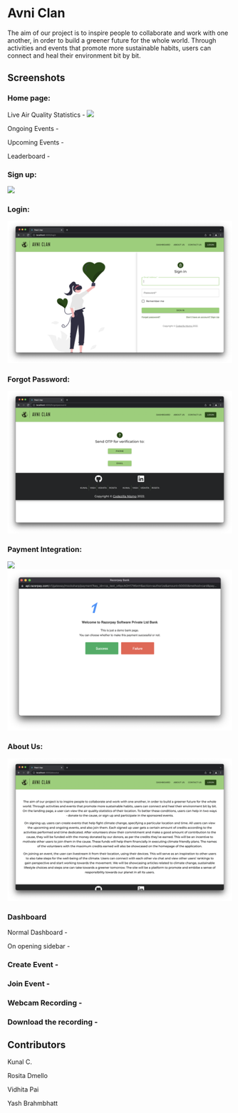 # Avni Clan
The aim of our project is to inspire people to collaborate and work with one another, in order to build a greener future for the whole world. Through activities and events that promote more sustainable habits, users can connect and heal their environment bit by bit.

## Screenshots

### Home page:
Live Air Quality Statistics -
<img src="images/homepage.png">

Ongoing Events -


Upcoming Events -


Leaderboard -


### Sign up:
<img src="https://github.com/vidhitapai/avni-clan/blob/main/images/signup.png">

### Login:
<img src="images/login.png">

### Forgot Password:
<img src="images/forgotpw.png">

### Payment Integration:
<img src="images/razorpay1.png">
<img src="images/razorpay2.png">

### About Us:
<img src="images/aboutus.png">

### Dashboard
Normal Dashboard -


On opening sidebar -


### Create Event -


### Join Event -


### Webcam Recording -


### Download the recording -


## Contributors
Kunal C.

Rosita Dmello

Vidhita Pai

Yash Brahmbhatt
